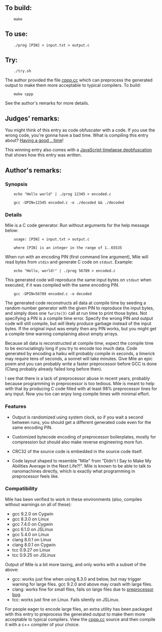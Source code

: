 ## To build:

``` <!---sh-->
    make
```


## To use:

``` <!---sh-->
    ./prog [PIN] < input.txt > output.c
```


## Try:

``` <!---sh-->
    ./try.sh
```


The author provided the file [cppp.cc](%%REPO_URL%%/2020/yang/cppp.cc) which can preprocess the
generated output to make them more acceptable to typical compilers. To build:

``` <!---sh-->
    make cppp
```

See the author's remarks for more details.


## Judges' remarks:

You might think of this entry as code obfuscater with a code.
If you use the wrong code, you're gonna have a bad time.
What is compiling this entry about?
[Having a good .. time](https://southpark.fandom.com/wiki/Asspen/Script)!

This winning entry also comes with a [JavaScript timelapse
deobfuscation](deobfuscation.html) that shows how this entry was written.


## Author's remarks:

### Synopsis

``` <!---sh-->
    echo "Hello world" | ./prog 12345 > encoded.c

    gcc -DPIN=12345 encoded.c -o ./decoded && ./decoded
```

### Details

Mile is a C code generator.  Run without arguments for the help message below:

```
    usage: [PIN] < input.txt > output.c

    where [PIN] is an integer in the range of 1..65535
```

When run with an encoding PIN (first command line argument), Mile will
read bytes from `stdin` and generate C code on `stdout`.  Example:

``` <!---sh-->
    echo "Hello, world!" | ./prog 56789 > encoded.c
```

This generated code will reproduce the same input bytes on `stdout` when
executed, if it was compiled with the same encoding PIN.

``` <!---sh-->
    gcc -DPIN=56789 encoded.c -o decoded
```

The generated code reconstructs all data at compile time by seeding a
random number generator with the given PIN to reproduce the input bytes,
and simply does one `fwrite(3)` call at run time to print those bytes.  Not
specifying a PIN is a compile time error.  Specify the wrong PIN and
output code will still compile, but will likely produce garbage instead of
the input bytes.  If the original input was empty then any PIN works, but
you might get a compile time warning complaining about empty arrays.

Because all data is reconstructed at compile time, expect the compile time
to be excruciatingly long if you try to encode too much data.  Code
generated by encoding a haiku will probably compile in seconds, a limerick
may require tens of seconds, a sonnet will take minutes.  Give Mile an
epic poem and you can probably write a faster preprocessor before GCC is
done (Clang probably already failed long before then).

I see that there is a lack of preprocessor abuse in recent years, probably
because programming in preprocessor is too tedious.  Mile is meant to help
with that by producing C code filled with at least 98% preprocessor lines
for any input.  Now you too can enjoy long compile times with minimal
effort.


### Features

+ Output is randomized using system clock, so if you wait a second between
  runs, you should get a different generated code even for the same
  encoding PIN.

+ Customized bytecode encoding of preprocessor boilerplates, mostly for
  compression but should also make reverse engineering more fun.

+ CRC32 of the source code is embedded in the source code itself.

+ Code layout shaped to resemble "Mile" from "Didn't I Say to Make My
  Abilities Average in the Next Life?!".  Mile is known to be able to talk
  to nanomachines directly, which is exactly what programming in
  preprocessor feels like.


### Compatibility

Mile has been verified to work in these environments (also, compiles
without warnings on all of these):

+ gcc 9.2.0 on Cygwin
+ gcc 8.3.0 on Linux
+ gcc 7.4.0 on Cygwin
+ gcc 6.1.0 on JSLinux
+ gcc 5.4.0 on Linux
+ clang 8.0.1 on Linux
+ clang 8.0.1 on Cygwin
+ tcc 0.9.27 on Linux
+ tcc 0.9.25 on JSLinux

Output of Mile is a bit more taxing, and only works with a subset of the
above:

+ gcc: works just fine when using 8.3.0 and below, but may trigger warning
  for large files.  gcc 9.2.0 and above may crash with large files.
+ clang: works fine for small files, fails on large files due to
  [preprocessor bug](https://bugs.llvm.org/show_bug.cgi?id=44480).
+ tcc: works just fine on Linux.  Fails silently on JSLinux.

For people eager to encode large files, an extra utility has been packaged
with this entry to preprocess the generated output to make them more
acceptable to typical compilers.  View the [cppp.cc](%%REPO_URL%%/2020/yang/cppp.cc) source and
then compile it with a c++ compiler of your choice.

<!--

    Copyright © 1984-2024 by Landon Curt Noll. All Rights Reserved.

    You are free to share and adapt this file under the terms of this license:

        Creative Commons Attribution-ShareAlike 4.0 International (CC BY-SA 4.0)

    For more information, see:

        https://creativecommons.org/licenses/by-sa/4.0/

-->
